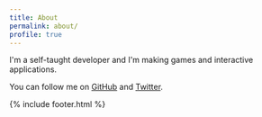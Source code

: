 ```yaml
---
title: About
permalink: about/
profile: true
---
```


I'm a self-taught developer and I'm making games and interactive applications.

You can follow me on [GitHub][github_link] and [Twitter][twitter_link].


[github_link]: https://github.com/furkanzmc
[twitter_link]: https://twitter.com/furkanzmc

{% include footer.html %}
